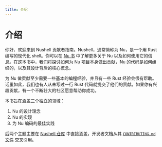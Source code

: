 ```yaml
---
title: 介绍
---
```


# 介绍

你好，欢迎来到 Nushell 贡献者指南。Nushell，通常简称为 Nu，是一个用 Rust 编写的现代化 shell。你可以在 [Nu 书](https://www.nushell.sh/book/) 中了解更多关于 Nu 以及如何使用它的信息。在这本书中，我们将探讨如何为 Nu 项目本身做出贡献，Nu 的代码是如何组织的，以及其设计背后的核心概念。

为 Nu 做贡献至少需要一些基本的编程经验，并且有一些 Rust 经验会很有帮助。话虽如此，我们也有人从未写过一行 Rust 代码就提交了他们的贡献。如果你有兴趣贡献，有一个不断壮大的社区愿意帮助你成功。

本书旨在涵盖三个独立的领域：

1. Nu 的设计理念
2. Nu 的实现
3. 为 Nu 编码的最佳实践

后两个主题主要在 [Nushell 仓库](https://github.com/nushell/nushell) 中直接涵盖，开发者文档从其 [`CONTRIBUTING.md` 文件](https://github.com/nushell/nushell/blob/main/CONTRIBUTING.md) 交叉引用。
